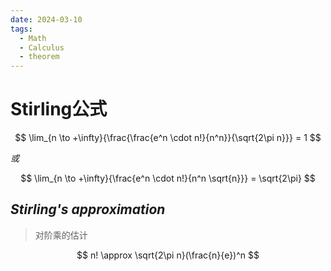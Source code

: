 ```yaml
---
date: 2024-03-10
tags:
  - Math
  - Calculus
  - theorem
---
```


# Stirling公式

$$
\lim_{n \to +\infty}{\frac{\frac{e^n \cdot n!}{n^n}}{\sqrt{2\pi n}}} = 1
$$

$或$

$$  
\lim_{n \to +\infty}{\frac{e^n \cdot n!}{n^n \sqrt{n}}} = \sqrt{2\pi}
$$

## ***Stirling's approximation***

> 对阶乘的估计

$$
n! \approx \sqrt{2\pi n}(\frac{n}{e})^n
$$